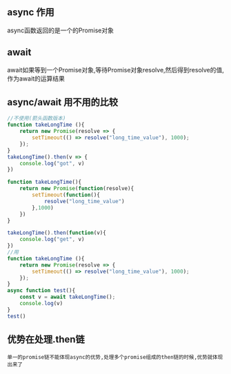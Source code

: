 ## async 作用

async函数返回的是一个的Promise对象

## await

await如果等到一个Promise对象,等待Promise对象resolve,然后得到resolve的值,作为await的运算结果

## async/await  用不用的比较

```javascript
//不使用(箭头函数版本)
function takeLongTime (){
    return new Promise(resolve => {
        setTimeout(() => resolve("long_time_value"), 1000);
    });
}
takeLongTime().then(v => {
    console.log("got", v)
})

function takeLongTime(){
    return new Promise(function(resolve){
        setTimeout(function(){
            resolve("long_time_value")
        },1000)
    })
}

takeLongTime().then(function(v){
    console.log("get", v)
})
//用
function takeLongTime (){
    return new Promise(resolve => {
        setTimeout(() => resolve("long_time_value"), 1000);
    });
}
async function test(){
    const v = await takeLongTime();
    console.log(v)
}
test()


```

## 优势在处理.then链

```shell
单一的promise链不能体现async的优势,处理多个promise组成的then链的时候,优势就体现出来了
```

